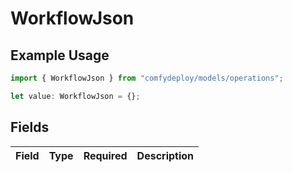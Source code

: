 # WorkflowJson

## Example Usage

```typescript
import { WorkflowJson } from "comfydeploy/models/operations";

let value: WorkflowJson = {};
```

## Fields

| Field       | Type        | Required    | Description |
| ----------- | ----------- | ----------- | ----------- |